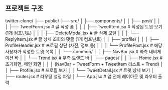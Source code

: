 ## 프로젝트 구조

twitter-clone/
├── public/
├── src/
│ ├── components/
│ │ ├── post/
│ │ │ ├── TweetForm.jsx # 글 작성 폼
│ │ │ ├── TweetItem.jsx # 작성된 트윗 보기 (1개 컴포넌트)
│ │ │ ├── DeleteModal.jsx # 글 삭제 모달
│ │ │ └── ReplyItem.jsx # 글 상세 조회의 댓글 (1개 컴포넌트)
│ │ ├── profile/
│ │ │ ├── ProfileHeader.jsx # 프로필 상단 (사진, 정보 등)
│ │ │ └── ProfilePost.jsx # 해당 사용자가 작성한 트윗 목록
│ │ └── common/
│ │ ├── NavBar.jsx # 좌측 내비게이션 바
│ │ └── Trend.jsx # 우측 트렌드 바
│ ├── pages/
│ │ ├── Home.jsx # 초기화면, 메인 화면
│ │ │ (NavBar + TweetForm + TweetItem 리스트 + Trend)
│ │ ├── Profile.jsx # 프로필 보기
│ │ └── TweetDetail.jsx # 트윗 상세 보기
│ ├── router.jsx # 라우팅 설정 파일
│ └── App.jsx # 앱 전체 레이아웃 및 라우터 출력
